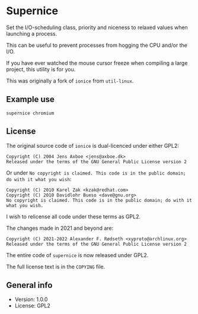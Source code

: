 # Supernice

Set the I/O-scheduling class, priority and niceness to relaxed values when launching a process.

This can be useful to prevent processes from hogging the CPU and/or the I/O.

If you have ever watched the mouse cursor freeze when compiling a large project, this utility is for you.

This was originally a fork of `ionice` from `util-linux`.


## Example use

    supernice chromium


## License

The original source code of `ionice` is dual-licenced under either GPL2:

```
Copyright (C) 2004 Jens Axboe <jens@axboe.dk>
Released under the terms of the GNU General Public License version 2
```

Or under `No copyright is claimed. This code is in the public domain; do with it what you wish`:

```
Copyright (C) 2010 Karel Zak <kzak@redhat.com>
Copyright (C) 2010 Davidlohr Bueso <dave@gnu.org>
No copyright is claimed. This code is in the public domain; do with it what you wish.
```

I wish to relicense all code under these terms as GPL2.

The changes made in 2021 and beyond are:

```
Copyright (C) 2021-2022 Alexander F. Rødseth <xyproto@archlinux.org>
Released under the terms of the GNU General Public License version 2
```

The entire code of `supernice` is now released under GPL2.

The full license text is in the `COPYING` file.


## General info

* Version: 1.0.0
* License: GPL2
